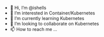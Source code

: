 - 👋 Hi, I’m @ishells
- 👀 I’m interested in Container/Kubernetes
- 🌱 I’m currently learning Kubernetes
- 💞️ I’m looking to collaborate on Kubernetes
- 📫 How to reach me ...

<!---
ishells/ishells is a ✨ special ✨ repository because its `README.md` (this file) appears on your GitHub profile.
You can click the Preview link to take a look at your changes.
--->
